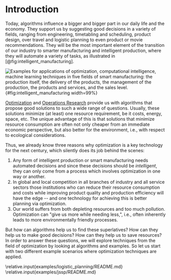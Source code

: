 # Introduction

Today, algorithms influence a bigger and bigger part in our daily life and the economy.
They support us by suggesting good decisions in a variety of fields, ranging from engineering, timetabling and scheduling, product design, over travel and logistic planning to even product or movie recommendations.
They will be the most important element of the transition of our industry to smarter manufacturing and intelligent production, where they will automate a variety of tasks, as illustrated in [@fig:intelligent_manufacturing].

![Examples for applications of optimization, computational intelligence, machine learning techniques in five fields of smart manufacturing: the production itself, the delivery of the products, the management of the production, the products and services, and the sales level.](\relative.path{intelligent_manufacturing.svgz}){#fig:intelligent_manufacturing width=99%}

[Optimization](http://en.wikipedia.org/wiki/Mathematical_optimization) and [Operations Research](http://en.wikipedia.org/wiki/Operations_research) provide us with algorithms that propose good solutions to such a wide range of questions.
Usually, these solutions minimize (at least) one resource requirement, be it costs, energy, space, etc.
The unique advantage of this is that solutions that minimize resource consumption are often not only cheaper from an immediate economic perspective, but also better for the environment, i.e., with respect to ecological considerations.

Thus, we already know three reasons why optimization is a key technology for the next century, which silently does its job behind the scenes:

1. Any form of intelligent production or smart manufacturing needs automated decisions and since these decisions should be *intelligent*, they can only come from a process which involves optimization in one way or another.
2. In global and local competition in all branches of industry and all service sectors those institutions who can reduce their resource consumption and costs while improving product quality and production efficiency will have the edge -- and one technology for achieving this is better planning via optimization.
3. Our world suffers from both depleting resources and too much pollution. Optimization can "give us more while needing less,", i.e., often inherently leads to more environmentally friendly processes.

But how can algorithms help us to find these superlatives?
How can they help us to make good decisions?
How can they help us to save resources?
In order to answer these questions, we will explore techniques from the field of optimization by looking at algorithms and examples.
So let us start with two different example scenarios where optimization techniques are applied.

\relative.input{examples/logistic_planning/README.md}
\relative.input{examples/jssp/README.md}

